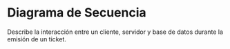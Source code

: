 # Diagrama de Secuencia
Describe la interacción entre un cliente, servidor y base de datos durante la emisión de un ticket.
